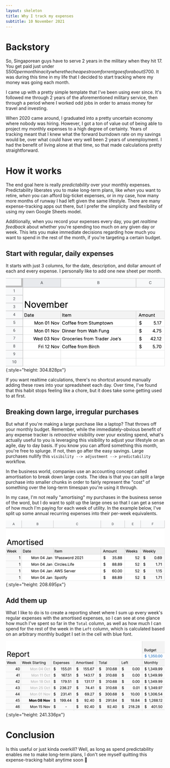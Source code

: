 ```yaml
---
layout: skeleton
title: Why I track my expenses
subtitle: 10 November 2021
---
```


# Backstory

So, Singaporean guys have to serve 2 years in the military when they hit 17.
You get paid just under S$500 per month in a city where the cheapest room for
rent goes for about S$700. It was during this time in my life that I decided to
start tracking where my money was going each month.

I came up with a pretty simple template that I've been using ever since. It's
followed me through 2 years of the aforementioned military service, then through
a period where I worked odd jobs in order to amass money for travel and
investing.

When 2020 came around, I graduated into a pretty uncertain economy where nobody
was hiring. However, I got a ton of value out of being able to project my
monthly expenses to a high degree of certainty. Years of tracking meant that I
knew what the forward burndown rate on my savings would be, over what could have
very well been 2 years of unemployment. I had the benefit of living alone at
that time, so that made calculations pretty straightforward.

# How it works

The end goal here is really _predictability_ over your monthly expenses.
Predictability liberates you to make long-term plans, like _when_ you want to
retire, _when_ you can afford big-ticket expenses, or in my case, how many more
months of runway I had left given the same lifestyle. There are many
expense-tracking apps out there, but I prefer the simplicity and flexibility of
using my own Google Sheets model.

Additionally, when you record your expenses every day, you get
_realtime feedback_ about whether you're spending too much on any given day or
week. This lets you make immediate decisions regarding how much you want to
spend in the rest of the month, if you're targeting a certain budget.

## Start with regular, daily expenses

It starts with just 3 columns, for the date, description, and dollar amount of
each and every expense. I personally like to add one new sheet per month.

![Screenshot of my expense tracker's month page](/assets/images/2021-expense-tracker-month-page.png "Screenshot of my expense tracker's month page"){:style="height: 304.828px"}

If you want realtime calculations, there's no shortcut around manually adding
these rows into your spreadsheet each day. Over time, I've found that this habit
stops feeling like a chore, but it does take some getting used to at first.

## Breaking down large, irregular purchases

But what if you're making a large purchase like a laptop? That throws off your
monthly budget. Remember, while the immediately-obvious benefit of any expense
tracker is _retroactive_ visibility over your existing spend, what's actually
useful to you is leveraging this visibility to adjust your lifestyle on an
agile, day to day basis. If you know you can afford something this month, you're
free to splurge. If not, then go after the easy savings. Large purchases nullify
this `visibility --> adjustment --> predictability` workflow.

In the business world, companies use an accounting concept called amortisation
to break down large costs. The idea is that you can split a large purchase into
smaller chunks in order to fairly represent the "cost" of something over the
long-term timespan you're using it through.

In my case, I'm not really "amortising" my purchases in the business sense of
the word, but I do want to split up the large ones so that I can get a sense of
how much I'm paying for each week of utility. In the example below, I've split
up some annual recurring expenses into their per-week equivalents.

![Screenshot of my expense tracker's amortisation page](/assets/images/2021-expense-tracker-amortised-page.png "Screenshot of my expense tracker's amortisation page"){:style="height: 208.695px"}

## Add them up

What I like to do is to create a reporting sheet where I sum up every week's
regular expenses with the amortised expenses, so I can see at one glance how
much I've spent so far in the `Total` column, as well as how much I can spend
for the rest of the week in the `Left` column, which is calculated based on an
arbitrary monthly budget I set in the cell with blue font.

![Screenshot of my expense tracker's report page](/assets/images/2021-expense-tracker-report-page.png "Screenshot of my expense tracker's report page"){:style="height: 241.336px"}

# Conclusion

Is this useful or just kinda overkill? Well, as long as spend predictability
enables me to make long-term plans, I don't see myself quitting this
expense-tracking habit anytime soon 😬
